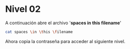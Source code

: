 # Nivel 02

A continuación abre el archivo '**spaces in this filename**'

```bash
cat spaces \in \this \filename
```

Ahora copia la contraseña para acceder al siguiente nivel.
